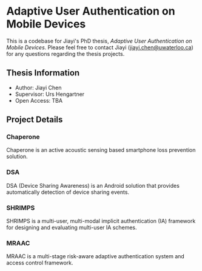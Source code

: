 # Adaptive User Authentication on Mobile Devices

This is a codebase for Jiayi's PhD thesis, *Adaptive User Authentication on Mobile Devices*. Please feel free to contact Jiayi (jiayi.chen@uwaterloo.ca) for any questions regarding the thesis projects.


## Thesis Information

- Author: Jiayi Chen 
- Supervisor: Urs Hengartner
- Open Access: TBA

## Project Details

### Chaperone

Chaperone is an active acoustic sensing based smartphone loss prevention solution. 

### DSA

DSA (Device Sharing Awareness) is an Android solution that provides automatically detection of device sharing events.


### SHRIMPS

SHRIMPS is a multi-user, multi-modal implicit authentication (IA) framework for designing and evaluating multi-user IA schemes.

### MRAAC

MRAAC is a multi-stage risk-aware adaptive authentication system and access control framework. 

